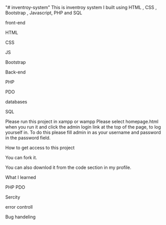 "# inventroy-system"
This is inventroy system I built using HTML , CSS , Bootstrap , Javascript, PHP and SQL

front-end

HTML

CSS

JS


Bootstrap 

Back-end

PHP 

PDO


databases 

SQL

Please run this project in xampp or wampp
Please select homepage.html when you run it and click the admin login link at the top of the page,   to log yourself in.
To do this please fill admin in as your username and password in the password field.





How to get access to this project

You can fork it.

You can also downlod it from the code section in my profile.

What  I learned 

PHP PDO


Sercity

error controll


Bug handeling 

